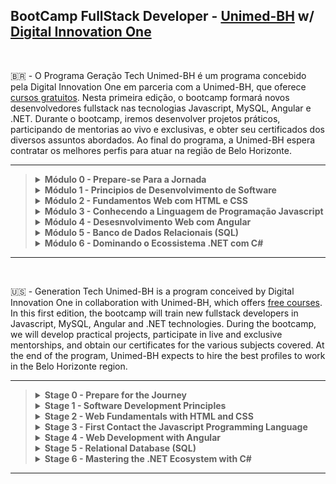 ## BootCamp FullStack Developer - [Unimed-BH](http://www.unimedbh.com.br/) w/ [Digital Innovation One](https://www.dio.me/)

<br>

:brazil: - O Programa Geração Tech Unimed-BH é um programa concebido pela Digital Innovation One em parceria com a Unimed-BH, que oferece [cursos gratuitos](https://web.dio.me/track/geracao-tech-unimed-bh-fullstack). Nesta primeira edição, o bootcamp formará novos desenvolvedores fullstack nas tecnologias Javascript, MySQL, Angular e .NET. 
Durante o bootcamp, iremos desenvolver projetos práticos, participando de mentorias ao vivo e exclusivas, 
e obter seu certificados dos diversos assuntos abordados. Ao final do programa, a Unimed-BH espera contratar os melhores perfis para atuar 
na região de Belo Horizonte.
<br>

----

<blockquote>
<details>
  <summary><strong>Módulo 0 - Prepare-se Para a Jornada</strong></summary><br />
  
  - [x] Conheça a DIO
  - [x] Seja Protagonista nesse Bootcamp
  - [x] Boas-vindas: Geração Tech Unimed BH
  - [x] Aula Inaugural - Webinar
 
    <br />
</details>
<details>
  <summary><strong>Módulo 1 - Principios de Desenvolvimento de Software</strong></summary><br />

  - [x] Introdução à Programação e Pensamento Computacional
  - [x] Introodução ao Git e GitHub
  - [x] <b>Desafio</b> : Criando o Repositório para compartilhar Seu Progresso

    <br />
 </details>
 <details>
  <summary><strong>Módulo 2 - Fundamentos Web com HTML e CSS</strong></summary><br />

  - [x] Primeiros Passos para Desenvolvimento Web
  - [x] Introdução a criação de websites com HTML5 e CSS3
  - [x] Posicionando elementos com Flexbox e CSS
  - [x] [<b>Desafio</b> : Recriando a página inicial do Instagram](https://github.com/VitorFran1337/instagram-homepage)

    <br />
 </details>
 <details>
  <summary><strong>Módulo 3 - Conhecendo a Linguagem de Programação Javascript</strong></summary><br />

  - [x] Introdução ao Javascript
  - [x] Sintaxe e Operadores
  - [x] Sintaxe básica em Javascript
  - [x] Variáveis e Tipos
  - [x] Trabalhando com Módulos em Javascript
  - [x] Funções
  - [x] Introdução ao Typescript: Explorando Classes, Tipos e Interfaces
  - [x] [<b>Desafio de Código</b> : Desafios Iniciais - Javascript](link-do-repositorio-aqui)
  - [ ] [<b>Desafio de Projeto</b> : Introdução Prática ao Typescript](link-do-repositorio-aqui)
  
    <br />
  </details>
  <details>
  <summary><strong>Módulo 4 - Desesnvolvimento Web com Angular</strong></summary><br />
 
  - [x] Introdução ao Angular 8
  - [ ] Trabalhando com Single Page Applications com Angular 
  - [ ] A arquitetura de componentes e a gestão de complexidade no front-end
  - [ ] Instalando e Preparando o Ambiente com Angular
  - [ ] Explorando Diretivas com Angular
  - [ ] Implementando Serviços e Injeção de Dependencias com Angular
  - [ ] Introdução a Serviços Assíncronos no Angular
  - [ ] O poder do Data Binding no Angular
  - [ ] Trabalhando com Componentes em Angular
  - [ ] Criação de Pipes com Angular
  - [ ] [<b>Desafio de Código</b> : Desafios Intermediários - Javascript](link-do-repositorio-aqui)
  - [ ] [<b>Desafio de Projeto</b> : Como criar um front-end de um e-commerce utilizando Angular](link-do-repositorio-aqui)

    <br />
  </details>
  <details>
  <summary><strong>Módulo 5 - Banco de Dados Relacionais (SQL)</strong></summary><br />

  - [x] MySQL - Trabalhando as suas primeiras tabelas
  - [x] MySQL - Explorando relacionamentos com o Workbench
  - [x] MySQL - Consultas com função Join
 
    <br />
  </details>
   <details>
  <summary><strong>Módulo 6 - Dominando o Ecossistema .NET com C#</strong></summary><br />

  - [ ] Introdução ao Ecossistema .NET e Documentação
  - [ ] Criando o ambiente de desenvolvimento
  - [ ] Primeiros passos com .NET
  - [ ] Fundamentos de Coleções e LINQ com .NET
  - [ ] Tratamento de Erro em C# com Exceptions 
  - [ ] Trabalhando com Arquivos e Streams em C#
  - [ ] Programando com Orientação a Objeto com C# (POO)
  - [ ] Construtores, Propriedades, Delegates e Eventos em .NET
  - [ ] Introdução a Clean Code e SOLID com .NET e C#
  - [ ] [<b>Desafio de Projeto</b> : Abstraindo um jogo de RPG usando Orientação a Objetos com C#](link-do-repositorio-aqui)
  - [ ] Conhecendo os Protocolos de Comunicação da Internet
  - [ ] Desenvolvimento de aplicações com .NET
  - [ ] Cnfiguração da arquitetura back-end com .NET Core
  - [ ] [<b>Desafio de Projeto</b> : Criando um APP simples de cadastro de séries em .NET](link-do-repositorio-aqui)
  - [ ] [<b>Desafio de Código</b> : Desafios Iniciais - C#](link-do-repositorio-aqui)

    <br />
  </details>
  </blockquote>
  
  ----
  
<br>

:us: - Generation Tech Unimed-BH is a program conceived by Digital Innovation One in collaboration with Unimed-BH, which offers [free courses](https://web.dio.me/track/geracao-tech-unimed-bh-fullstack). In this first edition, the bootcamp will train new fullstack developers in Javascript, MySQL, Angular and .NET technologies.
During the bootcamp, we will develop practical projects, participate in live and exclusive mentorships, and obtain our certificates for the various subjects covered. At the end of the program, Unimed-BH expects to hire the best profiles to work in the Belo Horizonte region.
<br>

----

<blockquote>
<details>
  <summary><strong>Stage 0 - Prepare for the Journey</strong></summary><br />
 
  - [x] Meet DIO
  - [x] Be your Protagonist in this Bootcamp
  - [x] Welcome: Generation Tech Unimed BH
  - [x] Inaugural Class - Webinar
 
    <br />
</details>
<details>
  <summary><strong>Stage 1 - Software Development Principles</strong></summary><br />


  - [x] Introduction to Programming and Computational Thinking
  - [x] Introduction to Git and GitHub
  - [x] <b>Challenge</b> : Creating the Repository to Share Your Progress

    <br />
 </details>
 <details>
  <summary><strong>Stage 2 - Web Fundamentals with HTML and CSS</strong></summary><br />

  - [x] First Steps for Web Development
  - [x] Introduction to websites creation with HTML5 and CSS3
  - [x] Positioning elements with Flexbox and CSS
  - [x] [<b>Challenge</b> : Recreating the Instagram homepage](https://github.com/VitorFran1337/instagram-homepage)

    <br />
 </details>
 <details>
  <summary><strong>Stage 3 - First Contact the Javascript Programming Language</strong></summary><br />

  - [ ] Introduction to Javascript
  - [ ] Syntax and Operators
  - [ ] Basic syntax in Javascript
  - [ ] Variables and Types
  - [ ] Working with Javascript Modules
  - [ ] Functions
  - [ ] Introduction to Typescript: Exploring Classes, Types and Interfaces
  - [ ] [<b>Code Challenge</b> : Initial Challenges - Javascript](repository-link-here)
  - [ ] [<b>Design Challenge</b> : Hands-on Introduction to Typescript](repository-link-here)
  
    <br />
  </details>
  <details>
  <summary><strong>Stage 4 - Web Development with Angular</strong></summary><br />
 
  - [ ] Introduction to Angular 8
  - [ ] Working with Single Page Applications with Angular
  - [ ] Component architecture and front-end complexity management
  - [ ] Preparing the Environment with Angular
  - [ ] Exploring Directives with Angular
  - [ ] Implementing Services and Dependency Injection with Angular
  - [ ] Introduction to Async Services in Angular
  - [ ] The power of Data Binding in Angular
  - [ ] Working with Components in Angular
  - [ ] Creating Pipes with Angular
  - [ ] [<b>Code Challenge</b> : Intermediate Challenges - Javascript](repository-link-here)
  - [ ] [<b>Project Challenge</b> : How to create an e-commerce front-end using Angular](repository-link-here)

    <br />
  </details>
  <details>
  <summary><strong>Stage 5 - Relational Database (SQL)</strong></summary><br />

  - [x] MySQL - Working your first tables
  - [x] MySQL - Exploring relationships with MySQL Workbench
  - [ ] MySQL - Queries with Join function
 
    <br />
  </details>
   <details>
  <summary><strong>Stage 6 - Mastering the .NET Ecosystem with C#</strong></summary><br />

  - [ ] Introduction to the .NET Ecosystem and Documentation
  - [ ] Creating your development environment
  - [ ] Getting Started with .NET
  - [ ] Collection Fundamentals and LINQ with .NET
  - [ ] C# Error Handling with Exceptions
  - [ ] Working with Files and Streams in C#
  - [ ] Object Oriented Programming with C# (OOP)
  - [ ] Constructors, Properties, Delegates and Events in .NET
  - [ ] Introduction to Clean Code and SOLID with .NET and C#
  - [ ] [<b>Design Challenge</b> : Abstracting an RPG game using Object Oriented with C#](repository-link-here)
  - [ ] Knowing the Internet: Communication Protocols
  - [ ] Application development with .NET
  - [ ] Backend architecture configuration with .NET Core
  - [ ] [<b>Project Challenge</b> : Creating a simple APP to register series in .NET](link-do-repositorio-aqui)
  - [ ] [<b>Code Challenge</b> : Starting Challenges - C#](repository-link-here)
  
    <br />
  </details> 
  </blockquote>
  
  ----
